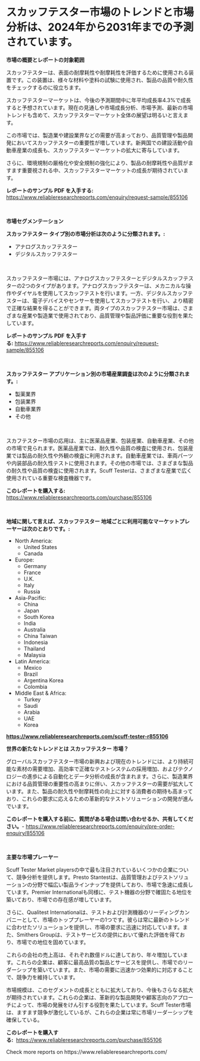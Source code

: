 <p><h1>スカッフテスター市場のトレンドと市場分析は、2024年から2031年までの予測されています。</h1></p><p><strong>市場の概要とレポートの対象範囲</strong></p>
<p><p>スカッフテスターは、表面の耐摩耗性や耐摩耗性を評価するために使用される装置です。この装置は、様々な材料や塗料の試験に使用され、製品の品質や耐久性をチェックするのに役立ちます。</p><p>スカッフテスターマーケットは、今後の予測期間中に年平均成長率4.3%で成長すると予想されています。現在の見通しや市場成長分析、市場予測、最新の市場トレンドも含めて、スカッフテスターマーケット全体の展望は明るいと言えます。</p><p>この市場では、製造業や建設業界などの需要が高まっており、品質管理や製品開発においてスカッフテスターの重要性が増しています。新興国での建設活動や自動車産業の成長も、スカッフテスターマーケットの拡大に寄与しています。</p><p>さらに、環境規制の厳格化や安全規制の強化により、製品の耐摩耗性や品質がますます重要視される中、スカッフテスターマーケットの成長が期待されています。</p></p>
<p><strong>レポートのサンプル PDF を入手する:</strong> <a href="https://www.reliableresearchreports.com/enquiry/request-sample/855106">https://www.reliableresearchreports.com/enquiry/request-sample/855106</a></p>
<p>&nbsp;</p>
<p><strong>市場セグメンテーション</strong></p>
<p><strong>スカッフテスター タイプ別の市場分析は次のように分類されます。:</strong></p>
<p><ul><li>アナログスカッフテスター</li><li>デジタルスカッフテスター</li></ul></p>
<p>&nbsp;</p>
<p><p>スカッフテスター市場には、アナログスカッフテスターとデジタルスカッフテスターの2つのタイプがあります。アナログスカッフテスターは、メカニカルな操作やダイヤルを使用してスカッフテストを行います。一方、デジタルスカッフテスターは、電子デバイスやセンサーを使用してスカッフテストを行い、より精密で正確な結果を得ることができます。両タイプのスカッフテスター市場は、さまざまな産業や製造業で使用されており、品質管理や製品評価に重要な役割を果たしています。</p></p>
<p><strong>レポートのサンプル PDF を入手する:</strong>&nbsp;<a href="https://www.reliableresearchreports.com/enquiry/request-sample/855106">https://www.reliableresearchreports.com/enquiry/request-sample/855106</a></p>
<p>&nbsp;</p>
<p><strong> スカッフテスター アプリケーション別の市場産業調査は次のように分類されます。:</strong></p>
<p><ul><li>製薬業界</li><li>包装業界</li><li>自動車業界</li><li>その他</li></ul></p>
<p>&nbsp;</p>
<p><p>スカフテスター市場の応用は、主に医薬品産業、包装産業、自動車産業、その他の市場で見られます。医薬品産業では、耐久性や品質の検査に使用され、包装産業では製品の耐久性や外観の検査に利用されます。自動車産業では、車両パーツや内装部品の耐久性テストに使用されます。その他の市場では、さまざまな製品の耐久性や品質の検査に使用されます。Scuff Testerは、さまざまな産業で広く使用されている重要な検査機器です。</p></p>
<p><strong>このレポートを購入する:</strong>&nbsp; <a href="https://www.reliableresearchreports.com/purchase/855106">https://www.reliableresearchreports.com/purchase/855106</a></p>
<p>&nbsp;</p>
<p><strong>地域に関して言えば、スカッフテスター 地域ごとに利用可能なマーケットプレーヤーは次のとおりです。:</strong></p>
<p><ul>
    <li>
        North America:
        <ul>
            <li>United States</li>
            <li>Canada</li>
        </ul>
    </li>
    <li>
        Europe:
        <ul>
            <li>Germany</li>
            <li>France</li>
            <li>U.K.</li>
            <li>Italy</li>
            <li>Russia</li>
        </ul>
    </li>
    <li>
        Asia-Pacific:
        <ul>
            <li>China</li>
            <li>Japan</li>
            <li>South Korea</li>
            <li>India</li>
            <li>Australia</li>
            <li>China Taiwan</li>
            <li>Indonesia</li>
            <li>Thailand</li>
            <li>Malaysia</li>
        </ul>
    </li>
    <li>
        Latin America:
        <ul>
            <li>Mexico</li>
            <li>Brazil</li>
            <li>Argentina Korea</li>
            <li>Colombia</li>
        </ul>
    </li>
    <li>
        Middle East & Africa:
        <ul>
            <li>Turkey</li>
            <li>Saudi</li>
            <li>Arabia</li>
            <li>UAE</li>
            <li>Korea</li>
        </ul>
    </li>
    </ul></p>
<p><strong><a href="https://www.reliableresearchreports.com/scuff-tester-r855106">https://www.reliableresearchreports.com/scuff-tester-r855106</a></strong>&nbsp;</p>
<p><strong>世界の新たなトレンドとは スカッフテスター 市場？</strong></p>
<p><p>グローバルスカッフテスター市場の新興および現在のトレンドには、より持続可能な素材の需要増加、高効率で正確なテストシステムの採用増加、およびテクノロジーの進歩による自動化とデータ分析の成長が含まれます。さらに、製造業界における品質管理の重要性の高まりに伴い、スカッフテスターの需要が拡大しています。また、製品の耐久性や耐摩耗性の向上に対する消費者の期待も高まっており、これらの要求に応えるための革新的なテストソリューションの開発が進んでいます。</p></p>
<p><strong>このレポートを購入する前に、質問がある場合は問い合わせるか、共有してください。</strong>- <a href="https://www.reliableresearchreports.com/enquiry/pre-order-enquiry/855106">https://www.reliableresearchreports.com/enquiry/pre-order-enquiry/855106</a></p>
<p>&nbsp;</p>
<p><strong>主要な市場プレーヤー</strong></p>
<p><p>Scuff Tester Market playersの中で最も注目されているいくつかの企業について、競争分析を提供します。Presto Stantestは、品質管理およびテストソリューションの分野で幅広い製品ラインナップを提供しており、市場で急速に成長しています。Premier Internationalも同様に、テスト機器の分野で確固たる地位を築いており、市場での存在感が増しています。</p><p>さらに、Qualitest Internationalは、テストおよび計測機器のリーディングカンパニーとして、市場のトッププレーヤーの1つです。彼らは常に最新のトレンドに合わせたソリューションを提供し、市場の要求に迅速に対応しています。また、Smithers Groupは、テストサービスの提供において優れた評価を得ており、市場での地位を固めています。</p><p>これらの会社の売上高は、それぞれ数億ドルに達しており、年々増加しています。これらの企業は、顧客に最高品質の製品とサービスを提供し、市場でのリーダーシップを築いています。また、市場の需要に迅速かつ効果的に対応することで、競争力を維持しています。</p><p>市場規模は、このセグメントの成長とともに拡大しており、今後もさらなる拡大が期待されています。これらの企業は、革新的な製品開発や顧客志向のアプローチによって、市場の発展をけん引する役割を果たしています。Scuff Tester市場は、ますます競争が激化しているが、これらの企業は常に市場リーダーシップを確保している。</p></p>
<p><strong>このレポートを購入する:</strong>&nbsp;&nbsp;<a href="https://www.reliableresearchreports.com/purchase/855106">https://www.reliableresearchreports.com/purchase/855106</a></p>
<p>Check more reports on https://www.reliableresearchreports.com/</p>